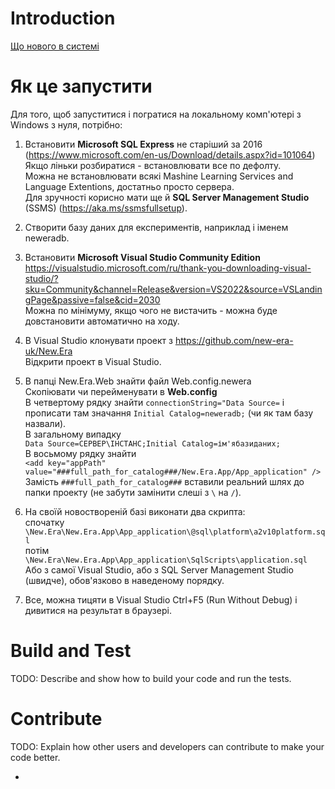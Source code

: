 ﻿# Introduction 

[Що нового в системі](releasenotes.md)

# Як це запустити
Для того, щоб запуститися і погратися на локальному комп'ютері з Windows з нуля, потрібно:

1. Встановити **Mіcrosoft SQL Express** не старіший за 2016 
(https://www.microsoft.com/en-us/Download/details.aspx?id=101064)  
Якщо ліньки розбиратися - встановлювати все по дефолту.  
Можна не встановлювати всякі Mashine Learning Services and Language Extentions, достатньо просто сервера.  
Для зручності корисно мати ще й **SQL Server Management Studio** (SSMS)
(https://aka.ms/ssmsfullsetup). 

2. Створити базу даних для експериментів, наприклад і іменем neweradb.  

3. Встановити **Microsoft Visual Studio Community Edition**
https://visualstudio.microsoft.com/ru/thank-you-downloading-visual-studio/?sku=Community&channel=Release&version=VS2022&source=VSLandingPage&passive=false&cid=2030  
Можна по мінімуму, якщо чого не вистачить - можна буде довстановити автоматично на ходу.

4. В Visual Studio клонувати проект з https://github.com/new-era-uk/New.Era  
Відкрити проект в Visual Studio.

5. В папці New.Era.Web знайти файл Web.config.newera  
Скопіювати чи перейменувати в **Web.config**  
В четвертому рядку знайти `connectionString="Data Source=` і прописати там значання `Initial Catalog=neweradb;` (чи як там базу назвали).  
В загальному випадку  
`Data Source=СЕРВЕР\ІНСТАНС;Initial Catalog=ім'ябазиданих;`  
В восьмому рядку знайти  
`<add key="appPath" value="###full_path_for_catalog###/New.Era.App/App_application" />`  
Замість `###full_path_for_catalog###` вставили реальний шлях до папки проекту (не забути замінити слеші з `\` на `/`).

6. На своїй новоствореній базі виконати два скрипта:  
спочатку `\New.Era\New.Era.App\App_application\@sql\platform\a2v10platform.sql`  
потім `\New.Era\New.Era.App\App_application\SqlScripts\application.sql`  
Або з самої Visual Studio, або з SQL Server Management Studio (швидче), обов'язково в наведеному порядку.  

7. Все, можна тицяти в Visual Studio Ctrl+F5 (Run Without Debug) і дивитися на результат в браузері.

# Build and Test
TODO: Describe and show how to build your code and run the tests. 

# Contribute
TODO: Explain how other users and developers can contribute to make your code better. 

- 
